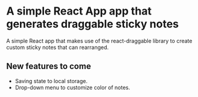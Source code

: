 A simple React App app that generates draggable sticky notes
============================================================
A simple React app that makes use of the react-draggable library to create
custom sticky notes that can rearranged.

## New features to come
* Saving state to local storage.
* Drop-down menu to customize color of notes.

